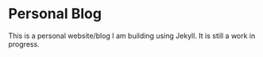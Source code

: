 Personal Blog
=====================

This is a personal website/blog I am building using Jekyll. It is still a work in progress.
